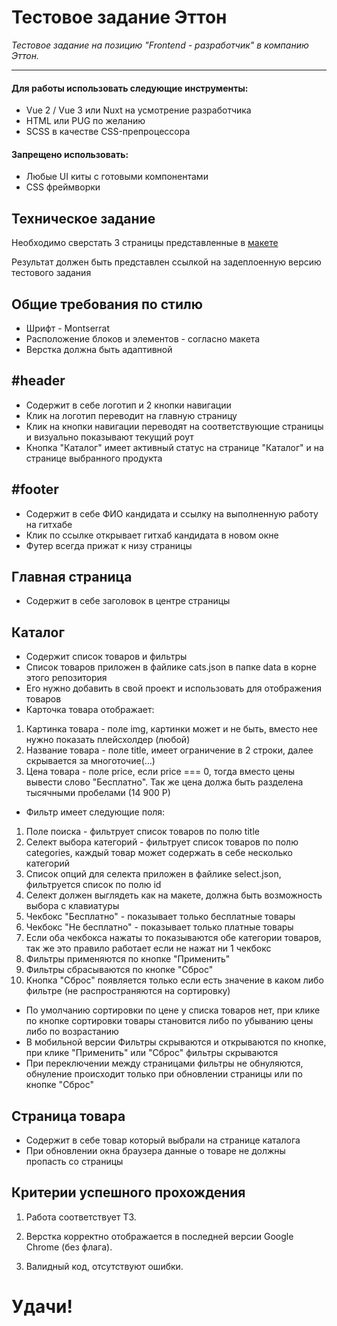 # Тестовое задание Эттон
*Тестовое задание на позицию "Frontend - разработчик" в компанию Эттон.*
____
#### Для работы использовать следующие инструменты:
- Vue 2 / Vue 3 или Nuxt на усмотрение разработчика
- HTML или PUG по желанию
- SCSS в качестве CSS-препроцессора 

#### Запрещено использовать:
- Любые UI киты с готовыми компонентами
- CSS фреймворки

## Техническое задание

Необходимо сверстать 3 страницы представленные в 
[макете](https://www.figma.com/file/pj92WWkh8aCpMhJwbrHuBK/test-etton-01)

Результат должен быть представлен ссылкой на задеплоенную версию тестового задания

## Общие требования по стилю

- Шрифт - Montserrat
- Расположение блоков и элементов - согласно макета
- Верстка должна быть адаптивной

## #header

- Содержит в себе логотип и 2 кнопки навигации
- Клик на логотип переводит на главную страницу
- Клик на кнопки навигации переводят на соответствующие страницы и визуально показывают текущий роут
- Кнопка "Каталог" имеет активный статус на странице "Каталог" и на странице выбранного продукта

## #footer

- Содержит в себе ФИО кандидата и ссылку на выполненную работу на гитхабе
- Клик по ссылке открывает гитхаб кандидата в новом окне
- Футер всегда прижат к низу страницы

## Главная страница

- Содержит в себе заголовок в центре страницы

## Каталог

- Содержит список товаров и фильтры
- Список товаров приложен в файлике cats.json в папке data в корне этого репозитория
- Его нужно добавить в свой проект и использовать для отображения товаров
- Карточка товара отображает:

1. Картинка товара - поле img, картинки может и не быть, вместо нее нужно показать плейсхолдер (любой)
2. Название товара - поле title, имеет ограничение в 2 строки, далее скрывается за многоточие(...)
3. Цена товара - поле price, если price === 0, тогда вместо цены вывести слово "Бесплатно". Так же цена должа быть разделена тысячными пробелами (14 900 Р)

- Фильтр имеет следующие поля:
1. Поле поиска - фильтрует список товаров по полю title
2. Селект выбора категорий - фильтрует список товаров по полю categories, каждый товар может содержать в себе несколько категорий
3. Список опций для селекта приложен в файлике select.json, фильтруется список по полю id
4. Селект должен выглядеть как на макете, должна быть возможность выбора с клавиатуры
5. Чекбокс "Бесплатно" - показывает только бесплатные товары
6. Чекбокс "Не бесплатно" - показывает только платные товары
7. Если оба чекбокса нажаты то показываются обе категории товаров, так же это правило работает если не нажат ни 1 чекбокс
8. Фильтры применяются по кнопке "Применить"
9. Фильтры сбрасываются по кнопке "Сброс"
10. Кнопка "Сброс" появляется только если есть значение в каком либо фильтре (не распространяются на сортировку)

- По умолчанию сортировки по цене у списка товаров нет, при клике по кнопке сортировки товары становится либо по убыванию цены либо по возрастанию
- В мобильной версии Фильтры скрываются и открываются по кнопке, при клике "Применить" или "Сброс" фильтры скрываются
- При переключении между страницами фильтры не обнуляются, обнуление происходит только при обновлении страницы или по кнопке "Сброс"

## Страница товара

- Содержит в себе товар который выбрали на странице каталога
- При обновлении окна браузера данные о товаре не должны пропасть со страницы

## Критерии успешного прохождения

1) Работа соответствует ТЗ.

2) Верстка корректно отображается в последней версии Google Chrome (без флага).

3) Валидный код, отсутствуют ошибки.

# Удачи!
